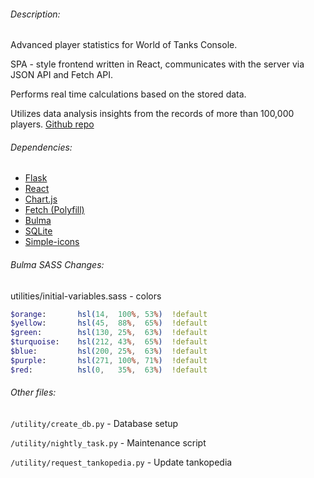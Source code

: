 ###### Description:

Advanced player statistics for World of Tanks Console.

SPA - style frontend written in React, communicates with the server via JSON API and Fetch API.

Performs real time calculations based on the stored data.

Utilizes data analysis insights from the records of more than 100,000 players. [Github repo](https://github.com/IDDT/wot-console-playerbase-analysis)


###### Dependencies:
- [Flask](https://github.com/pallets/flask)
- [React](https://github.com/facebook/react)
- [Chart.js](https://github.com/chartjs/Chart.js)
- [Fetch (Polyfill)](https://github.com/github/fetch)
- [Bulma](https://github.com/jgthms/bulma)
- [SQLite](https://www.sqlite.org)
- [Simple-icons](https://github.com/danleech/simple-icons)


###### Bulma SASS Changes:

utilities/initial-variables.sass - colors

```SASS
$orange:       hsl(14,  100%, 53%)  !default
$yellow:       hsl(45,  88%,  65%)  !default
$green:        hsl(130, 25%,  63%)  !default
$turquoise:    hsl(212, 43%,  65%)  !default
$blue:         hsl(200, 25%,  63%)  !default
$purple:       hsl(271, 100%, 71%)  !default
$red:          hsl(0,   35%,  63%)  !default
```

###### Other files:

`/utility/create_db.py` - Database setup

`/utility/nightly_task.py` - Maintenance script

`/utility/request_tankopedia.py` - Update tankopedia
